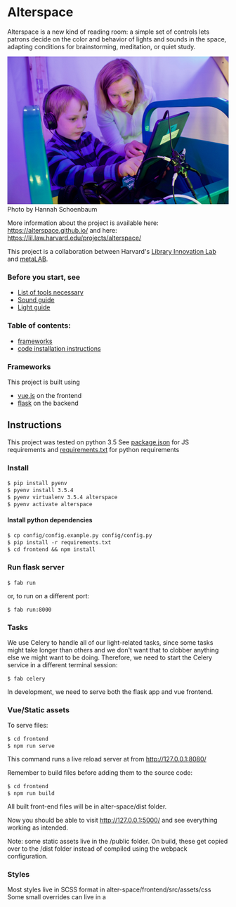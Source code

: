 # Alterspace

Alterspace is a new kind of reading room: a simple set of controls lets patrons decide on the color and behavior of lights and sounds in the space, adapting conditions for brainstorming, meditation, or quiet study. 


![Photo by Hannah Schoenbaum](photo.png)
Photo by Hannah Schoenbaum


More information about the project is available here: https://alterspace.github.io/
and here: https://lil.law.harvard.edu/projects/alterspace/

This project is a collaboration between Harvard's [Library Innovation Lab](https://lil.law.harvard.edu) and [metaLAB](https://metalab.github.io).

### Before you start, see 
- [List of tools necessary](guides/tools.md)
- [Sound guide](guides/sounds.md)
- [Light guide](guides/lights.md)


### Table of contents:
- [frameworks](Frameworks)
- [code installation instructions](Instructions)


### Frameworks
This project is built using 
- [vue.js](http://vuejs.org/) on the frontend
- [flask](http://flask.pocoo.org/) on the backend


## Instructions
This project was tested on python 3.5
See [package.json](frontend/package.json) for JS requirements
and [requirements.txt](requirements.txt) for python requirements


### Install
```
$ pip install pyenv
$ pyenv install 3.5.4 
$ pyenv virtualenv 3.5.4 alterspace
$ pyenv activate alterspace
```

#### Install python dependencies 

```
$ cp config/config.example.py config/config.py
$ pip install -r requirements.txt
$ cd frontend && npm install

```

### Run flask server

```
$ fab run
```
or, to run on a different port:
```
$ fab run:8000
```

### Tasks
We use Celery to handle all of our light-related tasks, since some tasks might take longer than others and we don't want that to clobber anything else we might want to be doing.
Therefore, we need to start the Celery service in a different terminal session: 
```
$ fab celery
```

In development, we need to serve both the flask app and vue frontend.  

### Vue/Static assets
To serve files:
```
$ cd frontend
$ npm run serve
```
This command runs a live reload server at from http://127.0.0.1:8080/


Remember to build files before adding them to the source code:
```
$ cd frontend
$ npm run build
```

All built front-end files will be in alter-space/dist folder.

Now you should be able to visit http://127.0.0.1:5000/ and see everything working as intended.

Note: some static assets live in the /public folder. On build, these get copied over to the /dist folder
instead of compiled using the webpack configuration.

### Styles
Most styles live in SCSS format in alter-space/frontend/src/assets/css
Some small overrides can live in a <style scoped> fashion in the .vue files


### Working with SVGs
We use the lovely [vue-svgicon](https://github.com/MMF-FE/vue-svgicon#use-generated-icon) for dealing with svgs in Vue.
To use, place all svg assets into frontend/svg-icons.
Run the following command to compile (assets will be placed in frontend/src/components/icons):
```
$ cd ./frontend
$ npm run generate-icons
```

In your Vue component's script tag, import your icon

```python
  import './icons/your-icon';
```

In your vue component's template, place the svg
```html
<svgicon icon="your-icon" width="60" height="60" :original="true" class="btn-default" stroke="0"></svgicon>
```

